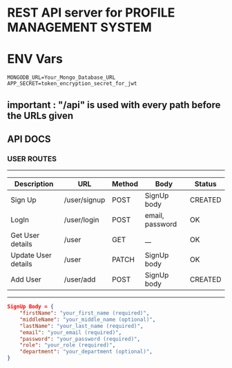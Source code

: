 # REST API server for PROFILE MANAGEMENT SYSTEM

# ENV Vars

```env
MONGODB_URL=Your_Mongo_Database_URL
APP_SECRET=token_encryption_secret_for_jwt
```
## important : "/api" is used with every path before the URLs given

## API DOCS

### USER ROUTES   
---

| Description            |                 URL              | Method |         Body         |   Status    |
| ---------------------- | -------------------------------- | ------ | -------------------- | ----------- |
|        Sign Up         |        /user/signup              | POST   |      SignUp body     | CREATED     |
|        LogIn           |        /user/login               | POST   |     email, password  | OK          |
|   Get User details     |        /user                     | GET    |          \_\_        | OK          |
|   Update User details  |        /user                     | PATCH  |      SignUp body     | OK          |
|         Add User       |        /user/add                 | POST   |      SignUp body     | CREATED     |

---


```json
SignUp Body = {
    "firstName": "your_first_name (required)",
    "middleName": "your_middle_name (optional)",
    "lastName": "your_last_name (required)",
    "email": "your_email (required)",
    "password": "your_password (required)",
    "role": "your_role (required)",
    "department": "your_department (optional)",
}
```